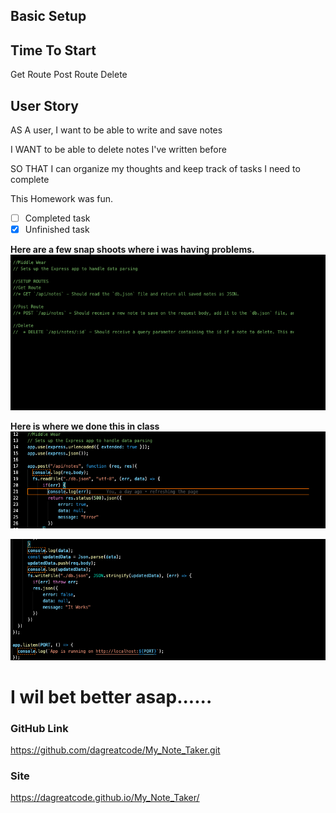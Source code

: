 ## Basic Setup

<!-- 1.Create a server.js
2.Run the npm init -y
3.Run the npm install express -->

## Time To Start

Get Route
Post Route
Delete

## User Story

AS A user, I want to be able to write and save notes

I WANT to be able to delete notes I've written before

SO THAT I can organize my thoughts and keep track of tasks I need to complete

This Homework was fun.

- [ ] Completed task
- [x] Unfinished task

**Here are a few snap shoots where i was having problems.** 
<img src="./img/img3.png" alt="errors" class="img-thumbnail">

**Here is where we done this in class**
<img src="./img/img1.png" alt="Big fail">

<img src="./img/img2.png">

# I wil bet better asap......
### GitHub Link
https://github.com/dagreatcode/My_Note_Taker.git
### Site
https://dagreatcode.github.io/My_Note_Taker/
